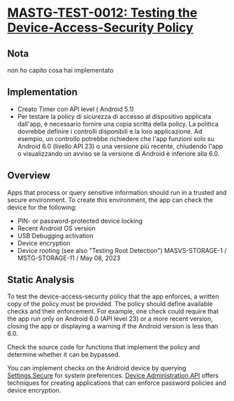# [MASTG-TEST-0012: Testing the Device-Access-Security Policy](https://mas.owasp.org/MASTG/tests/android/MASVS-STORAGE/MASTG-TEST-0012)

## Nota 

non ho capito cosa hai implementato

## Implementation
- Creato Timer con API level ( Android 5.1)
- Per testare la policy di sicurezza di accesso al dispositivo applicata dall'app, è necessario fornire una copia scritta della policy. La politica dovrebbe definire i controlli disponibili e la loro applicazione. Ad esempio, un controllo potrebbe richiedere che l'app funzioni solo su Android 6.0 (livello API 23) o una versione più recente, chiudendo l'app o visualizzando un avviso se la versione di Android è inferiore alla 6.0.

## Overview

Apps that process or query sensitive information should run in a trusted and secure environment. To create this environment, the app can check the device for the following:

- PIN- or password-protected device locking
- Recent Android OS version
- USB Debugging activation
- Device encryption
- Device rooting (see also "Testing Root Detection")
MASVS-STORAGE-1 / MSTG-STORAGE-11 / May 08, 2023
## Static Analysis

To test the device-access-security policy that the app enforces, a written copy of the policy must be provided. The policy should define available checks and their enforcement. For example, one check could require that the app run only on Android 6.0 (API level 23) or a more recent version, closing the app or displaying a warning if the Android version is less than 6.0.

Check the source code for functions that implement the policy and determine whether it can be bypassed.

You can implement checks on the Android device by querying [Settings.Secure](https://developer.android.com/reference/android/provider/Settings.Secure) for system preferences. [Device Administration API](https://developer.android.com/guide/topics/admin/device-admin) offers techniques for creating applications that can enforce password policies and device encryption.
